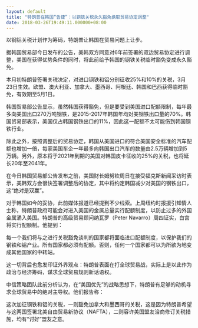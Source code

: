 ```yaml
---
layout: default
title: "特朗普在韩国“告捷”：以钢铁关税永久豁免换取贸易协定调整"
date: 2018-03-26T19:49:11.000000+08:00
---
```


以钢铝关税计划作为筹码，特朗普让韩国在贸易问题上让步。

据韩国贸易部今日发布的公告，美韩双方同意对6年前签署的双边贸易协定进行调整，美国在获得优势条件的同时，将此前给予韩国的钢铁关税临时豁免变成永久豁免。

本月初特朗普签署关税决定，对进口钢铁和铝分别征收25%和10%的关税，3月23日生效。欧盟、澳大利亚、加拿大、墨西哥、阿根廷、韩国和巴西获得临时豁免，有效期至5月1日。

韩国贸易部公告显示，虽然韩国获得豁免，但是要受到美国进口配额限制，每年最多向美国出口270万吨钢铁，是2015-2017年韩国年均对美钢铁出口量的70%。韩国贸易部表示，美国仅占韩国钢铁出口的11%，因此这一配额不太可能伤到韩国钢铁行业。

除此之外，按照调整后的贸易协定，韩国从美国进口的符合美国安全标准的汽车配额也增加一倍，每家美国车企一年最多向韩国出口汽车的数量由2.5万辆增加到5万辆。另外，原本将于2021年到期的美国对韩国皮卡征收的25%的关税，也将延长20年至2041年。

在今日韩国贸易部公告发布之前，美国财长姆努钦周日在接受福克斯新闻采访时表示，美韩双方会很快签署调整后的协定，其中将约定韩国减少对美国的钢铁出口，这“绝对是双赢”。

对于韩国如今的妥协，此前媒体报道已经提到不少线索。上周纽约时报援引知情人士称，特朗普政府可能会对进入美国的金属总量实行配额制度，以防止过多的外国金属涌入美国。特朗普的高级贸易顾问纳瓦罗（Peter Navarro）周四证实，白宫将实行配额制。他提到：

每一个我们将与之进行关税豁免谈判的国家都将面临进口配额制度，以保护我们的钢铁和铝产业。所有国家都必须有配额。否则，任何一个国家都可以为所欲为地变成其他国家的中转站。

这一切背后也愈发印证外界观点：特朗普表面在打全球贸易战，实际上是以此作为政治与经济筹码，谋求全球贸易规则新话语权。

中信策略团队此前分析认为，在“美国优先”的战略思想下，特朗普有足够的动机寻求全球贸易中的绝对主导权。他们报告称：

这次加征钢铁和铝的关税，一则豁免加拿大和墨西哥的关税，这是因为特朗普希望与这两国签署北美自由贸易新协议（NAFTA），二则容许美国盟友洽商修订关税措施，均有“讨好”盟友之意。

